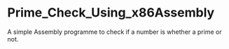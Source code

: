 # Prime_Check_Using_x86Assembly
A simple Assembly programme to check if a number is whether a prime or not.
